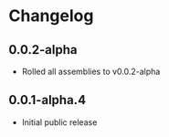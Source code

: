 # Changelog

## 0.0.2-alpha

- Rolled all assemblies to v0.0.2-alpha

## 0.0.1-alpha.4

- Initial public release
